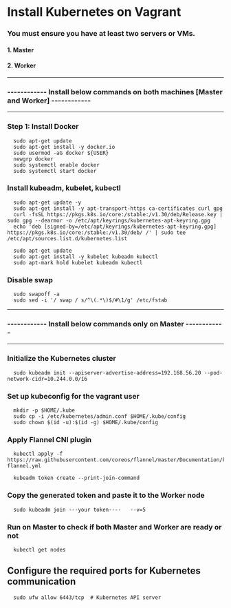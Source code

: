 # Install Kubernetes on Vagrant

### You must ensure you have at least two servers or VMs.
#### 1. Master
#### 2. Worker
---------------------------------------------------------------
### ------------ Install below commands on both machines [Master and Worker] ------------
---------------------------------------------------------------

### Step 1: Install Docker

      sudo apt-get update
      sudo apt-get install -y docker.io
      sudo usermod -aG docker ${USER}
      newgrp docker
      sudo systemctl enable docker
      sudo systemctl start docker

### Install kubeadm, kubelet, kubectl

      sudo apt-get update -y
      sudo apt-get install -y apt-transport-https ca-certificates curl gpg
      curl -fsSL https://pkgs.k8s.io/core:/stable:/v1.30/deb/Release.key | sudo gpg --dearmor -o /etc/apt/keyrings/kubernetes-apt-keyring.gpg
      echo 'deb [signed-by=/etc/apt/keyrings/kubernetes-apt-keyring.gpg] https://pkgs.k8s.io/core:/stable:/v1.30/deb/ /' | sudo tee /etc/apt/sources.list.d/kubernetes.list

      sudo apt-get update
      sudo apt-get install -y kubelet kubeadm kubectl
      sudo apt-mark hold kubelet kubeadm kubectl

### Disable swap

      sudo swapoff -a
      sudo sed -i '/ swap / s/^\(.*\)$/#\1/g' /etc/fstab
      
---------------------------------------------------------------
### ------------ Install below commands only on Master ------------
---------------------------------------------------------------

### Initialize the Kubernetes cluster
      sudo kubeadm init --apiserver-advertise-address=192.168.56.20 --pod-network-cidr=10.244.0.0/16

### Set up kubeconfig for the vagrant user
      mkdir -p $HOME/.kube
      sudo cp -i /etc/kubernetes/admin.conf $HOME/.kube/config
      sudo chown $(id -u):$(id -g) $HOME/.kube/config

### Apply Flannel CNI plugin
      kubectl apply -f https://raw.githubusercontent.com/coreos/flannel/master/Documentation/kube-flannel.yml
      
      kubeadm token create --print-join-command

### Copy the generated token and paste it to the Worker node
      sudo kubeadm join ---your token----   --v=5

### Run on Master to check if both Master and Worker are ready or not
      kubectl get nodes

## Configure the required ports for Kubernetes communication
      sudo ufw allow 6443/tcp  # Kubernetes API server
